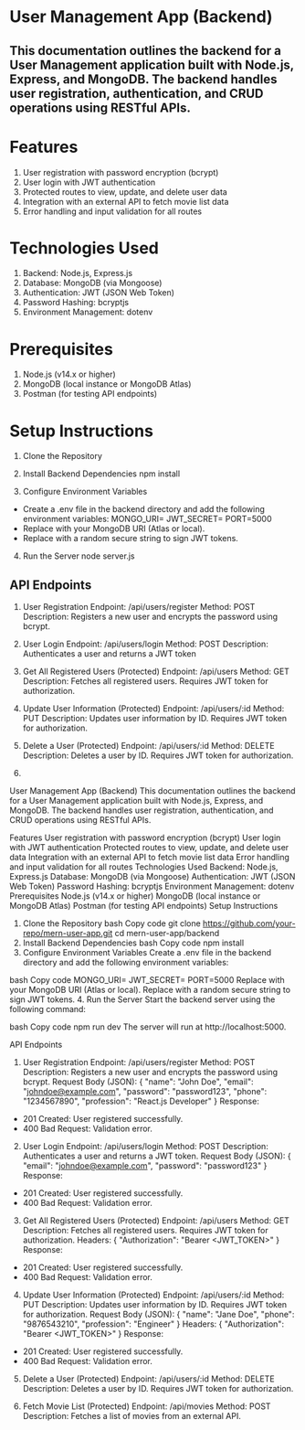 # User Management App (Backend)

## This documentation outlines the backend for a User Management application built with Node.js, Express, and MongoDB. The backend handles user registration, authentication, and CRUD operations using RESTful APIs.

# Features
1. User registration with password encryption (bcrypt)
2. User login with JWT authentication
3. Protected routes to view, update, and delete user data
4. Integration with an external API to fetch movie list data
5. Error handling and input validation for all routes

# Technologies Used
1. Backend: Node.js, Express.js
2. Database: MongoDB (via Mongoose)
3. Authentication: JWT (JSON Web Token)
4. Password Hashing: bcryptjs
5. Environment Management: dotenv


# Prerequisites
1. Node.js (v14.x or higher)
2. MongoDB (local instance or MongoDB Atlas)
3. Postman (for testing API endpoints)

# Setup Instructions
1. Clone the Repository

2. Install Backend Dependencies
   npm install

3. Configure Environment Variables
- Create a .env file in the backend directory and add the following environment variables:
   MONGO_URI=<Your MongoDB Connection String>
   JWT_SECRET=<Your Secret Key for JWT>
   PORT=5000
- Replace <Your MongoDB Connection String> with your MongoDB URI (Atlas or local).
- Replace <Your Secret Key for JWT> with a random secure string to sign JWT tokens.

4. Run the Server
   node server.js

## API Endpoints
1. User Registration 
    Endpoint: /api/users/register
    Method: POST 
    Description: Registers a new user and encrypts the password using bcrypt.

2. User Login
    Endpoint: /api/users/login
    Method: POST
    Description: Authenticates a user and returns a JWT token

3. Get All Registered Users (Protected)
    Endpoint: /api/users
    Method: GET
    Description: Fetches all registered users. Requires JWT token for authorization.

4. Update User Information (Protected)
    Endpoint: /api/users/:id
    Method: PUT
    Description: Updates user information by ID. Requires JWT token for authorization. 

5. Delete a User (Protected)
    Endpoint: /api/users/:id
    Method: DELETE
    Description: Deletes a user by ID. Requires JWT token for authorization.

6. 
User Management App (Backend)
This documentation outlines the backend for a User Management application built with Node.js, Express, and MongoDB. The backend handles user registration, authentication, and CRUD operations using RESTful APIs.

Features
User registration with password encryption (bcrypt)
User login with JWT authentication
Protected routes to view, update, and delete user data
Integration with an external API to fetch movie list data
Error handling and input validation for all routes
Technologies Used
Backend: Node.js, Express.js
Database: MongoDB (via Mongoose)
Authentication: JWT (JSON Web Token)
Password Hashing: bcryptjs
Environment Management: dotenv
Prerequisites
Node.js (v14.x or higher)
MongoDB (local instance or MongoDB Atlas)
Postman (for testing API endpoints)
Setup Instructions
1. Clone the Repository
bash
Copy code
git clone https://github.com/your-repo/mern-user-app.git
cd mern-user-app/backend
2. Install Backend Dependencies
bash
Copy code
npm install
3. Configure Environment Variables
Create a .env file in the backend directory and add the following environment variables:

bash
Copy code
MONGO_URI=<Your MongoDB Connection String>
JWT_SECRET=<Your Secret Key for JWT>
PORT=5000
Replace <Your MongoDB Connection String> with your MongoDB URI (Atlas or local).
Replace <Your Secret Key for JWT> with a random secure string to sign JWT tokens.
4. Run the Server
Start the backend server using the following command:

bash
Copy code
npm run dev
The server will run at http://localhost:5000.

API Endpoints
1. User Registration
Endpoint: /api/users/register
Method: POST
Description: Registers a new user and encrypts the password using bcrypt.
Request Body (JSON):
{
  "name": "John Doe",
  "email": "johndoe@example.com",
  "password": "password123",
  "phone": "1234567890",
  "profession": "React.js Developer"
}
Response:
- 201 Created: User registered successfully.
- 400 Bad Request: Validation error.

2. User Login
Endpoint: /api/users/login
Method: POST
Description: Authenticates a user and returns a JWT token.
Request Body (JSON):
{
  "email": "johndoe@example.com",
  "password": "password123"
}
Response:
- 201 Created: User registered successfully.
- 400 Bad Request: Validation error.

3. Get All Registered Users (Protected)
Endpoint: /api/users
Method: GET
Description: Fetches all registered users. Requires JWT token for authorization.
Headers:
{
  "Authorization": "Bearer <JWT_TOKEN>"
}
Response:
- 201 Created: User registered successfully.
- 400 Bad Request: Validation error.

4. Update User Information (Protected)
Endpoint: /api/users/:id
Method: PUT
Description: Updates user information by ID. Requires JWT token for authorization.
Request Body (JSON):
{
  "name": "Jane Doe",
  "phone": "9876543210",
  "profession": "Engineer"
}
Headers:
{
  "Authorization": "Bearer <JWT_TOKEN>"
}
Response:
- 201 Created: User registered successfully.
- 400 Bad Request: Validation error.

5. Delete a User (Protected)
    Endpoint: /api/users/:id
    Method: DELETE
    Description: Deletes a user by ID. Requires JWT token for authorization.

6. Fetch Movie List (Protected)
   Endpoint: /api/movies
   Method: POST
   Description: Fetches a list of movies from an external API.

